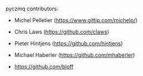 pyczmq contributors:

  - Michel Pelletier (https://www.gittip.com/michelp/)

  - Chris Laws (https://github.com/claws)

  - Pieter Hintjens (https://github.com/hintjens)

  - Michael Haberler (https://github.com/mhaberler)

  - https://github.com/bloff
